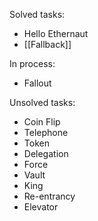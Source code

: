 
Solved tasks:
* Hello Ethernaut
* [[Fallback]]

In process:
* Fallout

Unsolved tasks:
* Coin Flip
* Telephone
* Token
* Delegation
* Force
* Vault
* King
* Re-entrancy
* Elevator